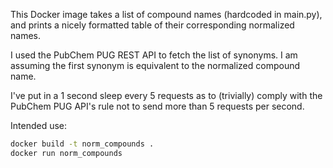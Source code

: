 This Docker image takes a list of compound names (hardcoded in main.py),
and prints a nicely formatted table of their corresponding normalized names.

I used the PubChem PUG REST API to fetch the list of synonyms. I am assuming
the first synonym is equivalent to the normalized compound name.

I've put in a 1 second sleep every 5 requests as to (trivially) comply with 
the PubChem PUG API's rule not to send more than 5 requests per second.

Intended use:
```bash
docker build -t norm_compounds .
docker run norm_compounds
```

